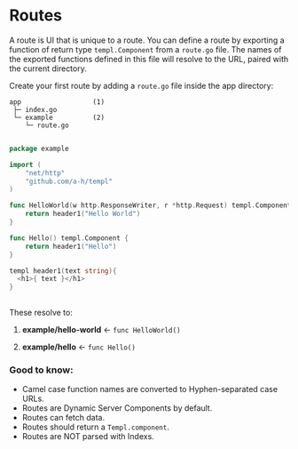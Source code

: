 # Routes

A route is UI that is unique to a route. You can define a route by exporting a function of return type `templ.Component` from a `route.go` file. The names of the exported functions defined in this file will resolve to the URL, paired with the current directory. 

Create your first route by adding a `route.go` file inside the app directory:

```
app                  (1)
 ├─ index.go       
 └─ example          (2)
    └─ route.go  
```

```go

package example

import (
	"net/http"
	"github.com/a-h/templ"
)

func HelloWorld(w http.ResponseWriter, r *http.Request) templ.Component {
	return header1("Hello World")
}

func Hello() templ.Component {
	return header1("Hello")
}

templ header1(text string){
  <h1>{ text }</h1>
}
  
```

These resolve to:

1. __example/hello-world__ ← `func HelloWorld()`

2. __example/hello__ ← `func Hello()`


### Good to know:

- Camel case function names are converted to Hyphen-separated case URLs. 
- Routes are Dynamic Server Components by default.
- Routes can fetch data. 
- Routes should return a `Templ.component`.
- Routes are NOT parsed with Indexs. 
